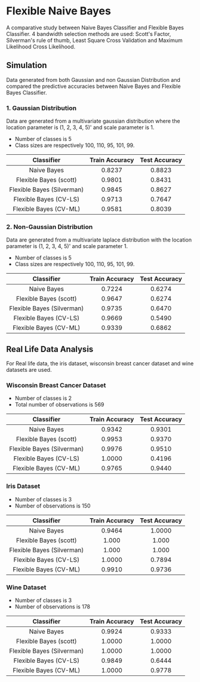 # Flexible Naive Bayes
A comparative study between Naive Bayes Classifier and Flexible Bayes Classifier. 4 bandwidth selection methods are used: Scott's Factor, Silverman's rule of thumb, Least Square Cross Validation and Maximum Likelihood Cross Likelihood.

## Simulation
Data generated from both Gaussian and non Gaussian Distribution and compared the predictive accuracies between Naive Bayes and Flexible Bayes Classifier.

### 1. Gaussian Distribution
Data are generated from a multivariate gaussian distribution where the location parameter is (1, 2, 3, 4, 5)' and scale parameter is 1.

* Number of classes is 5
* Class sizes are respectively 100, 110, 95, 101, 99.

|Classifier|Train Accuracy|Test Accuracy|
|:-:|:-:|:-:|
|Naive Bayes |0.8237|0.8823|
|Flexible Bayes (scott)|0.9801|0.8431|
|Flexible Bayes (Silverman)|0.9845|0.8627|
|Flexible Bayes (CV-LS)|0.9713|0.7647|
|Flexible Bayes (CV-ML)|0.9581|0.8039|

### 2. Non-Gaussian Distribution
Data are generated from a multivariate laplace distribution with the location parameter is (1, 2, 3, 4, 5)' and scale parameter 1.

* Number of classes is 5
* Class sizes are respectively 100, 110, 95, 101, 99.

|Classifier|Train Accuracy|Test Accuracy|
|:-:|:-:|:-:|
|Naive Bayes |0.7224|0.6274|
|Flexible Bayes (scott)|0.9647|0.6274|
|Flexible Bayes (Silverman)|0.9735|0.6470|
|Flexible Bayes (CV-LS)|0.9669|0.5490|
|Flexible Bayes (CV-ML)|0.9339|0.6862|

## Real Life Data Analysis
For Real life data, the iris dataset, wisconsin breast cancer dataset and wine datasets are used.

### Wisconsin Breast Cancer Dataset
* Number of classes is 2
* Total number of observations is 569

|Classifier|Train Accuracy|Test Accuracy|
|:-:|:-:|:-:|
|Naive Bayes |0.9342|0.9301|
|Flexible Bayes (scott)|0.9953|0.9370|
|Flexible Bayes (Silverman)|0.9976|0.9510|
|Flexible Bayes (CV-LS)|1.0000|0.4196|
|Flexible Bayes (CV-ML)|0.9765|0.9440|

### Iris Dataset
* Number of classes is 3
* Number of observations is 150

|Classifier|Train Accuracy|Test Accuracy|
|:-:|:-:|:-:|
|Naive Bayes |0.9464|1.0000|
|Flexible Bayes (scott)|1.000|1.000|
|Flexible Bayes (Silverman)|1.000|1.000|
|Flexible Bayes (CV-LS)|1.0000|0.7894|
|Flexible Bayes (CV-ML)|0.9910|0.9736|

### Wine Dataset
* Number of classes is 3
* Number of observations is 178

|Classifier|Train Accuracy|Test Accuracy|
|:-:|:-:|:-:|
|Naive Bayes |0.9924|0.9333|
|Flexible Bayes (scott)|1.0000|1.0000|
|Flexible Bayes (Silverman)|1.0000|1.0000|
|Flexible Bayes (CV-LS)|0.9849|0.6444|
|Flexible Bayes (CV-ML)|1.0000|0.9778|